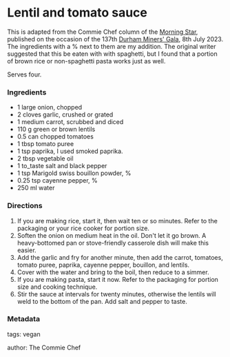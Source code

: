 # Lentil and tomato sauce

This is adapted from the Commie Chef column of the [Morning Star](https://morningstaronline.co.uk/), published on the occasion of the 137th [Durham Miners' Gala](https://www.friendsofdurhamminersgala.org/), 8th July 2023.  The ingredients with a % next to them are my addition.  The original writer suggested that this be eaten with with spaghetti, but I found that a portion of brown rice or non-spaghetti pasta works just as well.

Serves four.

### Ingredients

* 1 large onion, chopped
* 2 cloves garlic, crushed or grated
* 1 medium carrot, scrubbed and diced
* 110 g green or brown lentils
* 0.5 can chopped tomatoes
* 1 tbsp tomato puree
* 1 tsp paprika, I used smoked paprika.
* 2 tbsp vegetable oil
* 1 to_taste salt and black pepper
* 1 tsp Marigold swiss bouillon powder, %
* 0.25 tsp cayenne pepper, %
* 250 ml water

### Directions

1. If you are making rice, start it, then wait ten or so minutes.  Refer to the packaging or your rice cooker for portion size.
2. Soften the onion on medium heat in the oil. Don't let it go brown.  A heavy-bottomed pan or stove-friendly casserole dish will make this easier.
3. Add the garlic and fry for another minute, then add the carrot, tomatoes, tomato puree, paprika, cayenne pepper, bouillon, and lentils.
4. Cover with the water and bring to the boil, then reduce to a simmer.
5. If you are making pasta, start it now.  Refer to the packaging for portion size and cooking technique.
6. Stir the sauce at intervals for twenty minutes, otherwise the lentils will weld to the bottom of the pan. Add salt and pepper to taste.

### Metadata

tags: vegan

author: The Commie Chef
